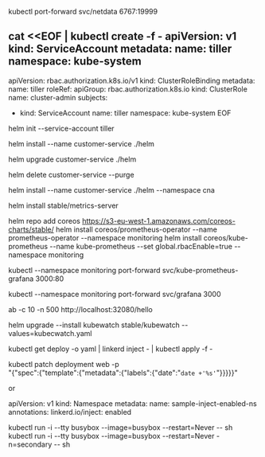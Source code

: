 kubectl port-forward svc/netdata 6767:19999


cat <<EOF | kubectl create -f -
apiVersion: v1
kind: ServiceAccount
metadata:
  name: tiller
  namespace: kube-system
---
apiVersion: rbac.authorization.k8s.io/v1
kind: ClusterRoleBinding
metadata:
  name: tiller
roleRef:
  apiGroup: rbac.authorization.k8s.io
  kind: ClusterRole
  name: cluster-admin
subjects:
  - kind: ServiceAccount
    name: tiller
    namespace: kube-system
EOF

helm init --service-account tiller


helm install --name customer-service  ./helm

helm upgrade  customer-service  ./helm

helm delete customer-service --purge

helm install --name customer-service  ./helm --namespace cna

helm install stable/metrics-server



helm repo add coreos https://s3-eu-west-1.amazonaws.com/coreos-charts/stable/
helm install coreos/prometheus-operator --name prometheus-operator --namespace monitoring
helm install coreos/kube-prometheus --name kube-prometheus --set global.rbacEnable=true --namespace monitoring


kubectl --namespace monitoring port-forward svc/kube-prometheus-grafana 3000:80


kubectl --namespace monitoring port-forward svc/grafana 3000

ab -c 10 -n 500  http://localhost:32080/hello


helm upgrade --install kubewatch stable/kubewatch --values=kubecwatch.yaml


kubectl get deploy -o yaml | linkerd inject - | kubectl apply -f -

kubectl patch deployment web -p \
  "{\"spec\":{\"template\":{\"metadata\":{\"labels\":{\"date\":\"`date +'%s'`\"}}}}}"

or

apiVersion: v1
kind: Namespace
metadata:
  name: sample-inject-enabled-ns
  annotations:
    linkerd.io/inject: enabled



kubectl run -i --tty busybox --image=busybox --restart=Never  -- sh   
kubectl run -i --tty busybox --image=busybox --restart=Never  -n=secondary  -- sh   
